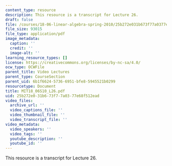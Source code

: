 ```yaml
---
content_type: resource
description: This resource is a transcript for Lecture 26.
draft: false
file: /courses/18-06-linear-algebra-spring-2010/25b272e031b673f77a0377e68f512ead_MIT18_06S10_L26.pdf
file_size: 93015
file_type: application/pdf
image_metadata:
  caption: ''
  credit: ''
  image-alt: ''
learning_resource_types: []
license: https://creativecommons.org/licenses/by-nc-sa/4.0/
ocw_type: OCWFile
parent_title: Video Lectures
parent_type: CourseSection
parent_uid: 6b1f6624-5736-6951-bfe8-5945521b0299
resourcetype: Document
title: MIT18_06S10_L26.pdf
uid: 25b272e0-31b6-73f7-7a03-77e68f512ead
video_files:
  archive_url: ''
  video_captions_file: ''
  video_thumbnail_file: ''
  video_transcript_file: ''
video_metadata:
  video_speakers: ''
  video_tags: ''
  youtube_description: ''
  youtube_id: ''
---
```

This resource is a transcript for Lecture 26.